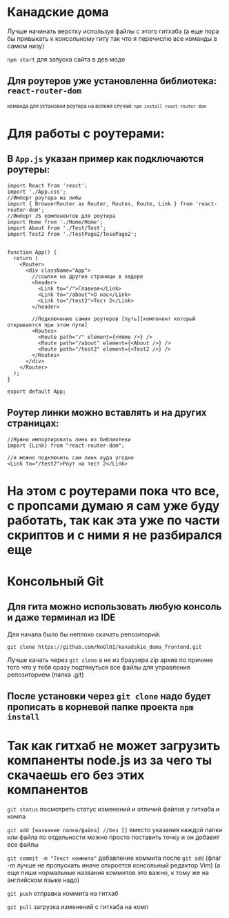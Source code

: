 # Канадские дома

Лучше начинать верстку используя файлы с этого гитхаба (а еще пора бы привыкать к консольному гиту так что я перечислю все команды в самом низу)

`npm start` для запуска сайта в дев моде

## Для роутеров уже установленна библиотека: `react-router-dom`
<sub>команда для установки  роутера на всякий случай: `npm install react-router-dom`</sub>

# Для работы с роутерами:
## В `App.js` указан пример как подключаются роутеры:
```
import React from 'react';
import './App.css';
//Импорт роутера из либы
import { BrowserRouter as Router, Routes, Route, Link } from 'react-router-dom';
//Импорт JS компонентов для роутера
import Home from './Home/Home';
import About from './Test/Test';
import Test2 from './TestPage2/TesePage2';


function App() {
  return (
    <Router>
      <div className="App">
        //ссылки на другие страници в хедере
        <header>
          <Link to="/">Главная</Link>
          <Link to="/about">О нас</Link>
          <Link to="/test2">Тест 2</Link>
        </header>

        //Подключение самих роутеров [путь][компонент который открывается при этом пути]
        <Routes>
          <Route path="/" element={<Home />} />
          <Route path="/about" element={<About />} />
          <Route path="/test2" element={<Test2 />} />
        </Routes>
      </div>
    </Router>
  );
}

export default App;
```

## Роутер линки можно вставлять и на других страницах:
```
//Нужно импортировать линк из библиотеки
import {Link} from "react-router-dom";

//и можно подключить сам линк куда угодно
<Link to="/test2">Роут на тест 2</Link>
```
# На этом с роутерами пока что все, с пропсами думаю я сам уже буду работать, так как эта уже по части скриптов и с ними я не разбирался еще

# Консольный Git
## Для гита можно использовать любую консоль и даже терминал из IDE

Для начала было бы неплохо скачать репозиторий:

`git clone https://github.com/NoOl01/kanadskie_doma_frontend.git`

Лучше качать через `git clone` а не из браузера  zip архив по причине того что у тебя сразу подтянуться все файлы для управления репозиторием (папка .git)
## После установки через `git clone` надо будет прописать в корневой папке проекта `npm install`
# Так как гитхаб не может загрузить компаненты node.js из за чего ты скачаешь его без этих компанентов 

`git status` посмотреть статус изменений и отличий файлов у гитхаба и компа

`git add [название папки/файла] //без []` вместо указания каждой папки или файла по отдельности можно просто поставить точку и он добавит все файлы

`git commit -m "Текст коммита"` добавление коммита после `git add` (флаг -m лучше не пропускать иначе откроется консольный редактор Vim) (а еще пиши нормальные названия коммитов это важно, к тому же на английском языке надо)

`git push` отправка коммита на гитхаб

`git pull` загрузка изменений с гитхаба на комп

